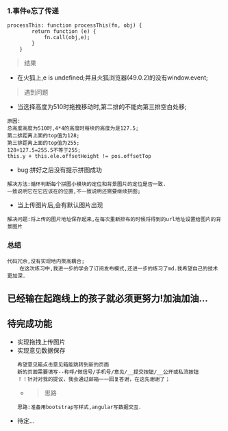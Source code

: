 ###  1.事件e忘了传递
```
processThis: function processThis(fn, obj) {
        return function (e) {
            fn.call(obj,e);
        }
    }
```
> 结果

- 在火狐上,e is undefined;并且火狐浏览器(49.0.2)的没有window.event;

> 遇到问题
- 当选择高度为510时拖拽移动时,第二排的不能向第三排空白处移;
```
原因:
总高度高度为510时,4*4的高度时每块的高度为是127.5;
第二排距离上面的top值为128;
第三排距离上面的top值为255;
128+127.5=255.5不等于255;
this.y + this.ele.offsetHeight != pos.offsetTop

```
 - bug:拼好之后没有提示拼图成功

 ```
 解决方法:循环判断每个拼图小模块的定位和背景图片的定位是否一致.
 一致说明它在它应该在的位置,不一致说明还需要继续拼图;
 ```

- 当上传图片后,会有默认图片出现
```
解决问题:将上传的图片地址保存起来,在每次重新排布的时候将得到的url地址设置给图片的背景图片
```
### 总结
```
代码冗余,没有实现地内聚高耦合;
    在这次练习中,我进一步的学会了订阅发布模式,还进一步的练习了md.我希望自己的技术更加深.
```

已经输在起跑线上的孩子就必须更努力!加油加油...
--

## 待完成功能

- 实现拖拽上传图片
- 实现意见数据保存
    ```　
    希望意见箱点击意见箱能跳转到新的页面
    新的页面需要填写--称呼/微信号/手机号/意见/__提交按钮/__公开或私流按钮
    ！！针对对我的提议，我会通过邮箱一一回复答谢，在这先谢谢了；
    ```
    - >思路
    ```
    思路:准备用bootstrap写样式,angular写数据交互．
    ```
- 待定...
